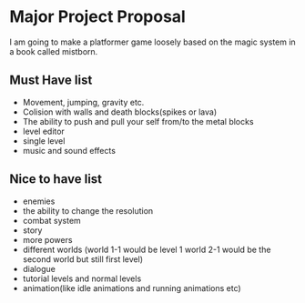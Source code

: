 # Major Project Proposal

I am going to make a platformer game loosely based on the magic system in a book called mistborn.

## Must Have list

- Movement, jumping, gravity etc.
- Colision with walls and death blocks(spikes or lava)
- The ability to push and pull your self from/to the metal blocks
- level editor
- single level
- music and sound effects

## Nice to have list

- enemies
- the ability to change the resolution
- combat system
- story
- more powers
- different worlds (world 1-1 would be level 1 world 2-1 would be the second world but still first level)
- dialogue
- tutorial levels and normal levels
- animation(like idle animations and running animations etc)
